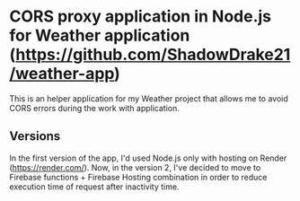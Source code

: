 # CORS proxy application in Node.js for Weather application (https://github.com/ShadowDrake21/weather-app)

This is an helper application for my Weather project that allows me to avoid CORS errors during the work with application.

## Versions
In the first version of the app, I'd used Node.js only with hosting on Render (https://render.com/). 
Now, in the version 2, I've decided to move to Firebase functions + Firebase Hosting combination in order to reduce execution time of request after inactivity time.
